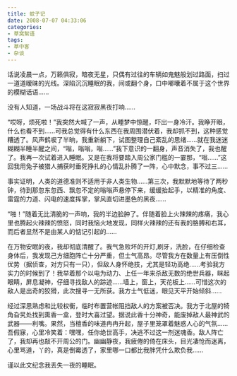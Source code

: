 ```yaml
---
title: 蚊子记
date: 2008-07-07 04:33:06
categories:
- 草窝絮语
tags:
- 草中客
- 杂谈
---
```

话说凌晨一点，万籁俱寂，暗夜无星，只偶有过往的车辆如鬼魅般划过路面，扫过一道道暧昧的光线。深陷沉沉睡眠的我，间或翻个身，口中嘟囔着不属于这个世界的模糊话语……
<!-- more -->
没有人知道，一场战斗将在这寂寂黑夜打响……

“哎呀，烦死啦！”我突然大喊了一声，从睡梦中惊醒，吓出一身冷汗。我睁开眼，什么也看不到……可我总觉得有什么东西在我周围潜伏着，我却抓不到，这种感觉糟透了。风声鹤唳了半晌，我重新躺下，试图整理自己紊乱的思绪……就在我迷迷糊糊半睡半醒之间，“嗡，嗡嗡，嗡……”我下意识的一翻身，声音消失了，我也醒了。我再一次试着进入睡眠。又是在我将要踏入周公家门槛的一霎那，“嗡……”这回我用兔子被猎人捕获时垂死挣扎的心情乱扑腾了一阵，心中默念，事不过三……

事实证明，人类的道德准则不适用于非人类生物……第三次，我默默地等待了两秒钟，待到那忽东忽西、飘忽不定的嗡嗡声悬停下来，缓缓抬起手，以精准的角度、雷霆的力道、闪电的速度挥掌，掌风直切进墨色的黑夜……

“啪！”随着无比清脆的一声响，我的半边脸肿了。伴随着脸上火辣辣的疼痛，我心里也腾起火辣辣的愤怒，同时我恼火地发现，同样火辣辣的还有我的胳膊和右耳，而后者显然不是由某人的惦记引起的……

在万物安眠的夜，我却彻底清醒了。我气急败坏的开灯,刷牙，洗脸，在仔细检查身体后，我发现己方细胞阵亡十分严重，但士气高昂。尽管我方在数量上有压倒性优势（据侦查，对方只有一只），但敌人身怀绝技，尤其是轻功高绝……考验我方实力的时候到了！我举着那个以电为动力、上任一年来杀敌无数的绝世兵器，眯起眼睛，屏息凝神，仔细寻找敌人的踪迹……墙上，窗上，天花板上……可惜这次的敌人是出奇的狡猾，此次搜寻一无所获。我方士气低迷，眼见天平开始倾斜……

经过深思熟虑和比较权衡，临时布置营帐阻挡敌人的方案被否决。我方于北屋的犄角旮旯处找到熏香一盒，登时大喜过望。据说此香十分神奇，能废掉敌人最神武的武器——利嘴。果然，当檀香的味道冉冉升起，屋子里笼罩着魅惑人心的气氛……吾假寐，心里冷笑着：嘿嘿，任你绝世高手，决逃不过这一剂迷魂香。敌人阵亡了，我却再也敲不开周公的门。幽幽静夜，我疲倦的倚在床头，目光凄怆而迷离，心里骂道，丫的，真是倒霉透了，家里哪一口都比我胖凭什么欺负我……

谨以此文纪念我丢失一夜的睡眠。
